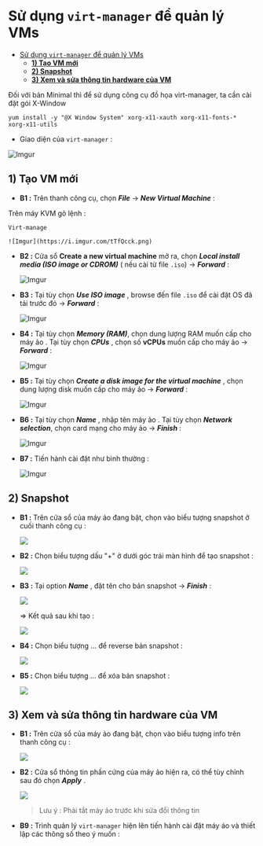 # Sử dụng `virt-manager` để quản lý VMs

- [Sử dụng `virt-manager` để quản lý VMs](#sử-dụng-virt-manager-để-quản-lý-vms)
  - [**1) Tạo VM mới**](#1-tạo-vm-mới)
  - [**2) Snapshot**](#2-snapshot)
  - [**3) Xem và sửa thông tin hardware của VM**](#3-xem-và-sửa-thông-tin-hardware-của-vm)

Đối với bản Minimal thì để sử dụng công cụ đồ họa virt-manager, ta cần cài đặt gói X-Window

```
yum install -y "@X Window System" xorg-x11-xauth xorg-x11-fonts-* xorg-x11-utils
```

- Giao diện của `virt-manager` :

![Imgur](https://i.imgur.com/9BAgRRs.png)

## **1) Tạo VM mới**
- **B1 :** Trên thanh công cụ, chọn ***File*** -> ***New Virtual Machine*** :

Trên máy KVM gõ lệnh :

```
Virt-manage
```

    ![Imgur](https://i.imgur.com/tTfQcck.png)

- **B2 :** Cửa sổ **Create a new virtual machine** mở ra, chọn ***Local install media (ISO image or CDROM)*** ( nếu cài từ file `.iso`) -> ***Forward*** :

   ![Imgur](https://i.imgur.com/qF7EqAw.png)

- **B3 :** Tại tùy chọn ***Use ISO image*** , browse đến file `.iso` để cài đặt OS đã tải trước đó -> ***Forward*** :

    ![Imgur](https://i.imgur.com/bsHV8ve.png)

- **B4 :** Tại tùy chọn ***Memory (RAM)***, chọn dung lượng RAM muốn cấp cho máy ảo . Tại tùy chọn ***CPUs*** , chọn số **vCPUs** muốn cấp cho máy ảo -> ***Forward*** :

    ![Imgur](https://i.imgur.com/ujVXVq6.png)

- **B5 :** Tại tùy chọn ***Create a disk image for the virtual machine*** , chọn dung lượng disk muốn cấp cho máy ảo -> ***Forward*** :

   ![Imgur](https://i.imgur.com/OGWsuj5.png)

- **B6 :** Tại tùy chọn ***Name*** , nhập tên máy ảo . Tại tùy chọn ***Network selection***, chọn card mạng cho máy ảo -> ***Finish*** :

    ![Imgur](https://i.imgur.com/HXDkCwg.png)

- **B7 :** Tiến hành cài đặt như bình thường :

   ![Imgur](https://i.imgur.com/8V0QInE.png)
  

## **2) Snapshot** 
- **B1 :** Trên cửa sổ của máy ảo đang bật, chọn vào biểu tượng snapshot ở cuối thanh công cụ :

    <img src=https://i.imgur.com/buOVgQS.png>

- **B2 :** Chọn biểu tượng dấu "+" ở dưới góc trái màn hình để tạo snapshot :

    <img src=https://i.imgur.com/Gz06Ps4.png>

- **B3 :** Tại option ***Name*** , đặt tên cho bản snapshot -> ***Finish*** :

    <img src=https://i.imgur.com/40eVFV4.png>

    => Kết quả sau khi tạo :

    <img src=https://i.imgur.com/tTmBYan.png>

- **B4 :** Chọn biểu tượng ... để reverse bản snapshot :

    <img src=https://i.imgur.com/kG3bhv1.png>

- **B5 :** Chọn biểu tượng ... để xóa bản snapshot :

    <img src=https://i.imgur.com/BntUP7s.png>

## **3) Xem và sửa thông tin hardware của VM**
- **B1 :** Trên cửa sổ của máy ảo đang bật, chọn vào biểu tượng info trên thanh công cụ :

    <img src=https://i.imgur.com/gZUNCun.png>

- **B2 :** Cửa sổ thông tin phần cứng của máy ảo hiện ra, có thể tùy chỉnh sau đó chọn ***Apply*** .

    <img src=https://i.imgur.com/TxaxlIs.png>

    > Lưu ý : Phải tắt máy ảo trước khi sửa đổi thông tin
- **B9 :** Trình quản lý ``virt-manager`` hiện lên tiến hành cài đặt máy áo và thiết lập các thông số theo ý muốn :
